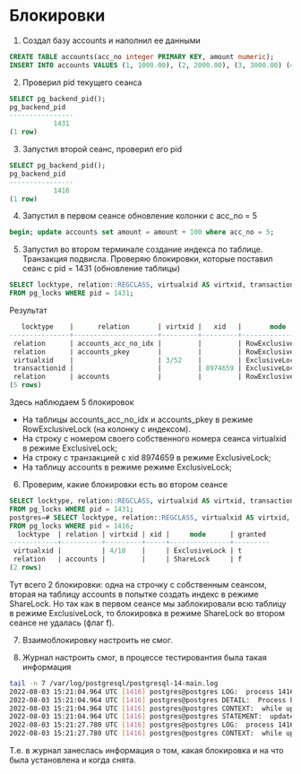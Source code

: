 # Блокировки
1. Создал базу accounts и наполнил ее данными
```sql
CREATE TABLE accounts(acc_no integer PRIMARY KEY, amount numeric);
INSERT INTO accounts VALUES (1, 1000.00), (2, 2000.00), (3, 3000.00) (4, 4000.00) (5, 5000.00);
```
2. Проверил pid текущего сеанса
```sql
SELECT pg_backend_pid();
pg_backend_pid
----------------
           1431
(1 row)
```
3. Запустил второй сеанс, проверил его pid
```sql
SELECT pg_backend_pid();
pg_backend_pid
----------------
           1416
(1 row)
```

4. Запустил в первом сеансе обновление колонки с acc_no = 5
```sql
begin; update accounts set amount = amount + 100 where acc_no = 5;
```

5. Запустил во втором терминале создание индекса по таблице. Транзакция подвисла. Проверяю блокировки, которые поставил сеанс с pid = 1431 (обновление таблицы)
```sql
SELECT locktype, relation::REGCLASS, virtualxid AS virtxid, transactionid AS xid, mode, granted
FROM pg_locks WHERE pid = 1431;
```
Результат
```sql
   locktype    |      relation       | virtxid |   xid   |       mode       | granted 
---------------+---------------------+---------+---------+------------------+---------
 relation      | accounts_acc_no_idx |         |         | RowExclusiveLock | t
 relation      | accounts_pkey       |         |         | RowExclusiveLock | t
 virtualxid    |                     | 3/52    |         | ExclusiveLock    | t
 transactionid |                     |         | 8974659 | ExclusiveLock    | t
 relation      | accounts            |         |         | RowExclusiveLock | t
(5 rows)
```
Здесь наблюдаем 5 блокировок
- На таблицы accounts_acc_no_idx и accounts_pkey в режиме RowExclusiveLock (на колонку с индексом).
- На строку с номером своего собственного номера сеанса virtualxid в режиме ExclusiveLock;
- На строку с транзакцией с xid 8974659 в режиме ExclusiveLock;
- На таблицу accounts в режиме режиме ExclusiveLock;

6. Проверим, какие блокировки есть во втором сеансе
```sql
SELECT locktype, relation::REGCLASS, virtualxid AS virtxid, transactionid AS xid, mode, granted
FROM pg_locks WHERE pid = 1431;
postgres=# SELECT locktype, relation::REGCLASS, virtualxid AS virtxid, transactionid AS xid, mode, granted
FROM pg_locks WHERE pid = 1416;
  locktype  | relation | virtxid | xid |     mode      | granted 
------------+----------+---------+-----+---------------+---------
 virtualxid |          | 4/18    |     | ExclusiveLock | t
 relation   | accounts |         |     | ShareLock     | f
(2 rows)
```
Тут всего 2 блокировки: одна на строчку с собственным сеансом, вторая на таблицу accounts в попытке создать индекс в режиме ShareLock. Но так как в первом сеансе мы заблокировали всю таблицу в режиме ExclusiveLock, то блокировка в режиме ShareLock во втором сеансе не удалась (флаг f).

7. Взаимоблокировку настроить не смог. 

8. Журнал настроить смог, в процессе тестировантия была такая информация
```bash
tail -n 7 /var/log/postgresql/postgresql-14-main.log
2022-08-03 15:21:04.964 UTC [1416] postgres@postgres LOG:  process 1416 still waiting for ShareLock on transaction 8974664 after 1000.908 ms
2022-08-03 15:21:04.964 UTC [1416] postgres@postgres DETAIL:  Process holding the lock: 1431. Wait queue: 1416.
2022-08-03 15:21:04.964 UTC [1416] postgres@postgres CONTEXT:  while updating tuple (0,13) in relation "accounts"
2022-08-03 15:21:04.964 UTC [1416] postgres@postgres STATEMENT:  update accounts set amount = amount + 100 where acc_no = 5;
2022-08-03 15:21:27.780 UTC [1416] postgres@postgres LOG:  process 1416 acquired ShareLock on transaction 8974664 after 23816.919 ms
2022-08-03 15:21:27.780 UTC [1416] postgres@postgres CONTEXT:  while updating tuple (0,13) in relation "accounts"
```

Т.е. в журнал занеслась информация о том, какая блокировка и на что была установлена и когда снята.
